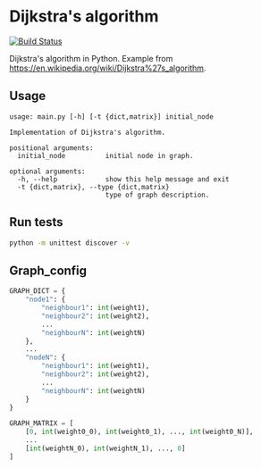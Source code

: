 # Dijkstra's algorithm
[![Build Status](https://travis-ci.com/aristarkh87/learning.dijkstra.python.svg?branch=master)](https://travis-ci.com/aristarkh87/learning.dijkstra.python)

Dijkstra's algorithm in Python. Example from https://en.wikipedia.org/wiki/Dijkstra%27s_algorithm.

## Usage
```
usage: main.py [-h] [-t {dict,matrix}] initial_node

Implementation of Dijkstra's algorithm.

positional arguments:
  initial_node          initial node in graph.

optional arguments:
  -h, --help            show this help message and exit
  -t {dict,matrix}, --type {dict,matrix}
                        type of graph description.
```

## Run tests
```bash
python -m unittest discover -v
```

## Graph_config
```Python
GRAPH_DICT = {
    "node1": {
        "neighbour1": int(weight1),
        "neighbour2": int(weight2),
        ...
        "neighbourN": int(weightN)
    },
    ...
    "nodeN": {
        "neighbour1": int(weight1),
        "neighbour2": int(weight2),
        ...
        "neighbourN": int(weightN)
    }
}

GRAPH_MATRIX = [
    [0, int(weight0_0), int(weight0_1), ..., int(weight0_N)],
    ...
    [int(weightN_0), int(weightN_1), ..., 0]
]
```